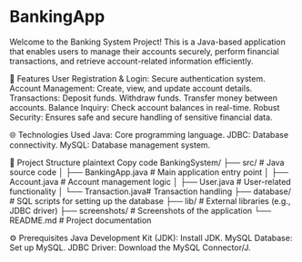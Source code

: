 # BankingApp
Welcome to the Banking System Project! This is a Java-based application that enables users to manage their accounts securely, perform financial transactions, and retrieve account-related information efficiently.

🚀 Features
User Registration & Login: Secure authentication system.
Account Management: Create, view, and update account details.
Transactions:
Deposit funds.
Withdraw funds.
Transfer money between accounts.
Balance Inquiry: Check account balances in real-time.
Robust Security: Ensures safe and secure handling of sensitive financial data.

🌐 Technologies Used
Java: Core programming language.
JDBC: Database connectivity.
MySQL: Database management system.

📂 Project Structure
plaintext
Copy code
BankingSystem/
├── src/                # Java source code
│   ├── BankingApp.java # Main application entry point
│   ├── Account.java    # Account management logic
│   ├── User.java       # User-related functionality
│   └── Transaction.java# Transaction handling
├── database/           # SQL scripts for setting up the database
├── lib/                # External libraries (e.g., JDBC driver)
├── screenshots/        # Screenshots of the application
└── README.md           # Project documentation

⚙️ Prerequisites
Java Development Kit (JDK): Install JDK.
MySQL Database: Set up MySQL.
JDBC Driver: Download the MySQL Connector/J.
